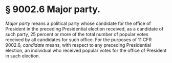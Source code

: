 # § 9002.6   Major party.

*Major party* means a political party whose candidate for the office of President in the preceding Presidential election received, as a candidate of such party, 25 percent or more of the total number of popular votes received by all candidates for such office. For the purposes of 11 CFR 9002.6, *candidate* means, with respect to any preceding Presidential election, an individual who received popular votes for the office of President in such election.




